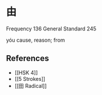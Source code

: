 # 由
Frequency 136
General Standard 245

yóu
cause, reason; from

## References
- [[HSK 4]]
- [[5 Strokes]]
- [[田 Radical]]